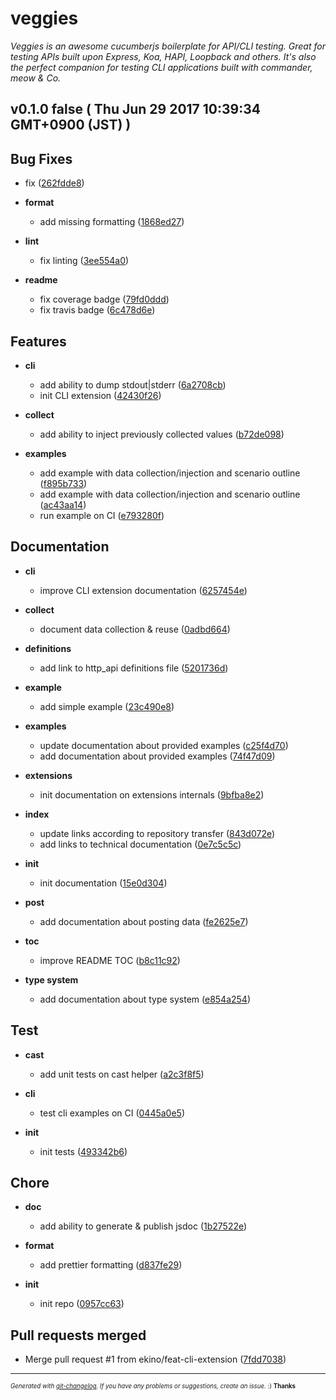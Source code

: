 # veggies

_Veggies is an awesome cucumberjs boilerplate for API/CLI testing. Great for testing APIs built upon Express, Koa, HAPI, Loopback and others. It's also the perfect companion for testing CLI applications built with commander, meow & Co._

## v0.1.0 false ( Thu Jun 29 2017 10:39:34 GMT+0900 (JST) )


## Bug Fixes
  - fix
  ([262fdde8](git@github.com:ekino/veggies/commit/262fdde82df9c46189b94019d054f9a2e15f7b62))

  - **format**
    - add missing formatting
  ([1868ed27](git@github.com:ekino/veggies/commit/1868ed27673b30cd15d664df41e67cb7da36fcf1))

  - **lint**
    - fix linting
  ([3ee554a0](git@github.com:ekino/veggies/commit/3ee554a0977fa6802cead1ba551c67c6a99ee1d3))

  - **readme**
    - fix coverage badge
  ([79fd0ddd](git@github.com:ekino/veggies/commit/79fd0ddd9fc00435d0248afd1298c0152ab8487c))
    - fix travis badge
  ([6c478d6e](git@github.com:ekino/veggies/commit/6c478d6ea641c2ac6a724d17e5de01657190cbe7))




## Features

  - **cli**
    - add ability to dump stdout|stderr
  ([6a2708cb](git@github.com:ekino/veggies/commit/6a2708cb911834aa77775ed9ae249a5b77c4dedb))
    - init CLI extension
  ([42430f26](git@github.com:ekino/veggies/commit/42430f26230519babd791aa8c82af30c3205e1ce))

  - **collect**
    - add ability to inject previously collected values
  ([b72de098](git@github.com:ekino/veggies/commit/b72de098ed351564f15d699d1fcffe3608750fff))

  - **examples**
    - add example with data collection/injection and scenario outline
  ([f895b733](git@github.com:ekino/veggies/commit/f895b733401a1879303adcc25b64db6d2ea4b58a))
    - add example with data collection/injection and scenario outline
  ([ac43aa14](git@github.com:ekino/veggies/commit/ac43aa14f2799720cc9a29a52b937a454bfcd7d1))
    - run example on CI
  ([e793280f](git@github.com:ekino/veggies/commit/e793280ff9cca2e76d0aaf87b5410bc8dba4038d))




## Documentation

  - **cli**
    - improve CLI extension documentation
  ([6257454e](git@github.com:ekino/veggies/commit/6257454e4197e2f3789d391ecce094271f54e7f9))

  - **collect**
    - document data collection & reuse
  ([0adbd664](git@github.com:ekino/veggies/commit/0adbd664f5f6e94e6c8de8186413ebd19fca4de8))

  - **definitions**
    - add link to http_api definitions file
  ([5201736d](git@github.com:ekino/veggies/commit/5201736ddb81a222a43ccac45c8d3c6c4a08f11d))

  - **example**
    - add simple example
  ([23c490e8](git@github.com:ekino/veggies/commit/23c490e8d81d437e0f4bca2af4cb797b59249ced))

  - **examples**
    - update documentation about provided examples
  ([c25f4d70](git@github.com:ekino/veggies/commit/c25f4d7093df8e18793f9c1b1afe588821968b10))
    - add documentation about provided examples
  ([74f47d09](git@github.com:ekino/veggies/commit/74f47d09fcc76b6986a44613f8b8f1a580f6d3c0))

  - **extensions**
    - init documentation on extensions internals
  ([9bfba8e2](git@github.com:ekino/veggies/commit/9bfba8e22c5f1899411064873f734216ae9807a9))

  - **index**
    - update links according to repository transfer
  ([843d072e](git@github.com:ekino/veggies/commit/843d072ed5cab047c1717c9d2a9ef3c61429932f))
    - add links to technical documentation
  ([0e7c5c5c](git@github.com:ekino/veggies/commit/0e7c5c5c32cc09d0a549b09531d7809ad6bd5655))

  - **init**
    - init documentation
  ([15e0d304](git@github.com:ekino/veggies/commit/15e0d3047e8615a754068fd0e6c017108c1ead3c))

  - **post**
    - add documentation about posting data
  ([fe2625e7](git@github.com:ekino/veggies/commit/fe2625e788ad3ae1c393f4c5d53adfc067e8b0f7))

  - **toc**
    - improve README TOC
  ([b8c11c92](git@github.com:ekino/veggies/commit/b8c11c92329a94f026c56ded1ca96381290a1514))

  - **type system**
    - add documentation about type system
  ([e854a254](git@github.com:ekino/veggies/commit/e854a254db60bfc2579b21468857aa72087b87a6))




## Test

  - **cast**
    - add unit tests on cast helper
  ([a2c3f8f5](git@github.com:ekino/veggies/commit/a2c3f8f5870f68b6433c008e0401ec536b37ae51))

  - **cli**
    - test cli examples on CI
  ([0445a0e5](git@github.com:ekino/veggies/commit/0445a0e5a0934c1143740e6383ba675e8a170ba6))

  - **init**
    - init tests
  ([493342b6](git@github.com:ekino/veggies/commit/493342b69dd89c69d1f6b1c0c9a0935f41088f4c))




## Chore

  - **doc**
    - add ability to generate & publish jsdoc
  ([1b27522e](git@github.com:ekino/veggies/commit/1b27522e05afa8b064c3b7504f8afb41bf2b97a8))

  - **format**
    - add prettier formatting
  ([d837fe29](git@github.com:ekino/veggies/commit/d837fe296645cec60b05d1a5ab777b8bec406240))

  - **init**
    - init repo
  ([0957cc63](git@github.com:ekino/veggies/commit/0957cc6324f45de8b3d503b1b3f0f9fcf78211a4))




## Pull requests merged
  - Merge pull request #1 from ekino/feat-cli-extension
  ([7fdd7038](git@github.com:ekino/veggies/commit/7fdd70386e8ea29269f8db7dc9dc3486ad84b9bd))





---
<sub><sup>*Generated with [git-changelog](https://github.com/rafinskipg/git-changelog). If you have any problems or suggestions, create an issue.* :) **Thanks** </sub></sup>
